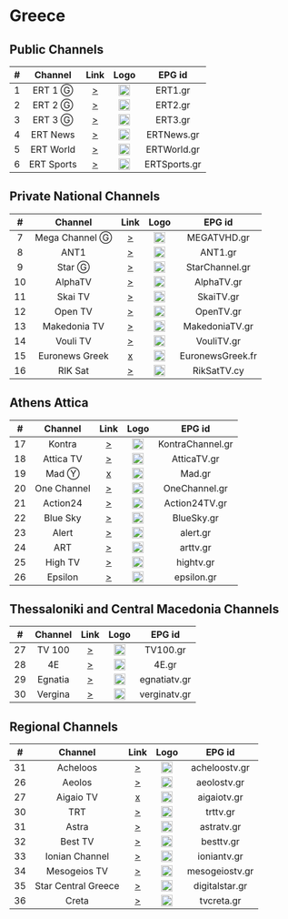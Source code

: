 <h1>Greece</h1>

<h2>Public Channels</h2>

| # |  Channel   |                                 Link                                  |                           Logo                           |    EPG id    |
|:-:|:----------:|:---------------------------------------------------------------------:|:--------------------------------------------------------:|:------------:|
| 1 |  ERT 1 Ⓖ   |    [>](https://ertflix.s.llnwi.net/ertlive/ert1/default/index.mpd)    | <img height="20" src="https://i.imgur.com/WWMe8IY.png"/> |   ERT1.gr    |
| 2 |  ERT 2 Ⓖ   |    [>](https://ertflix.s.llnwi.net/ertlive/ert2/default/index.mpd)    | <img height="20" src="https://i.imgur.com/pcusPFl.png"/> |   ERT2.gr    |
| 3 |  ERT 3 Ⓖ   |    [>](https://ertflix.s.llnwi.net/ertlive/ert3/default/index.mpd)    | <img height="20" src="https://i.imgur.com/KyhzDRm.png"/> |   ERT3.gr    |
| 4 |  ERT News  |  [>](https://ertflix.s.llnwi.net/ertlive/ertnews/default/index.mpd)   | <img height="20" src="https://i.imgur.com/saIGLvr.png"/> |  ERTNews.gr  |
| 5 | ERT World  |  [>](https://ertflix.s.llnwi.net/ertlive/ertworld/default/index.mpd)  | <img height="20" src="https://i.imgur.com/KsMTWYw.png"/> | ERTWorld.gr  |
| 6 | ERT Sports | [>](https://ertflix.s.llnwi.net/ertlive/ertsports1/default/index.mpd) | <img height="20" src="https://i.imgur.com/gebWmAB.png"/> | ERTSports.gr |

<h2>Private National Channels</h2>

| #  |    Channel     |                                                                                                                                                                                                                                                                                                                                                                      Link                                                                                                                                                                                                                                                                                                                                                                       |                                                                    Logo                                                                    |      EPG id      |
|:--:|:--------------:|:-----------------------------------------------------------------------------------------------------------------------------------------------------------------------------------------------------------------------------------------------------------------------------------------------------------------------------------------------------------------------------------------------------------------------------------------------------------------------------------------------------------------------------------------------------------------------------------------------------------------------------------------------------------------------------------------------------------------------------------------------:|:------------------------------------------------------------------------------------------------------------------------------------------:|:----------------:|
| 7  | Mega Channel Ⓖ |                                                                                                                                                                                                                                                                                                                        [>](https://c98db5952cb54b358365984178fb898a.msvdn.net/live/S86713049/gonOwuUacAxM/playlist.m3u8)                                                                                                                                                                                                                                                                                                                        |                                          <img height="20" src="https://i.imgur.com/TjLy6KT.png"/>                                          |   MEGATVHD.gr    |
| 8  |      ANT1      |                                                                                                                                                                                                                                                                                                                         [>](https://d1nfykbwa3n98t.cloudfront.net/out/v1/6e5667da5a6843899a337dea72adb61b/antenna.m3u8)                                                                                                                                                                                                                                                                                                                         |                                          <img height="20" src="https://i.imgur.com/xDdVa9U.png"/>                                          |     ANT1.gr      |
| 9  |     Star Ⓖ     |                                                                                                                                                                                                                                                                                                                                          [>](https://livestar.siliconweb.com/starvod/star4/star4.m3u8)                                                                                                                                                                                                                                                                                                                                          |                                          <img height="20" src="https://i.imgur.com/Hp0stVQ.png"/>                                          |  StarChannel.gr  |
| 10 |    AlphaTV     |                                                                                                                                                                                                                                                                                                                           [>](https://alphatvlive.siliconweb.com/1/Y2Rsd1lUcUVoajcv/UVdCN25h/hls/live/playlist.m3u8)                                                                                                                                                                                                                                                                                                                            |                                          <img height="20" src="https://i.imgur.com/bAVGX0l.png"/>                                          |    AlphaTV.gr    |
| 11 |    Skai TV     |                                                                                                                                                                                                                                                                                                                                         [>](https://skai-live.siliconweb.com/media/cambria4/index.m3u8)                                                                                                                                                                                                                                                                                                                                         |                                          <img height="20" src="https://i.imgur.com/TSg7B8X.png"/>                                          |    SkaiTV.gr     |
| 12 |    Open TV     |                                                                                                                                                                                                                                                                                                                          [>](https://liveopencloud.siliconweb.com/1/ZlRza2R6L2tFRnFJ/eWVLSlQx/hls/live/playlist.m3u8)                                                                                                                                                                                                                                                                                                                           |                                          <img height="20" src="https://i.imgur.com/HzBmvPT.png"/>                                          |    OpenTV.gr     |
| 13 |  Makedonia TV  |                                                                                                                                                                                                                                                                                                                          [>](https://dlm34ll53zqql.cloudfront.net/out/v1/d4177931deff4c7ba994b8126d153d9f/maktv.m3u8)                                                                                                                                                                                                                                                                                                                           |                                          <img height="20" src="https://i.imgur.com/90iDHbQ.png"/>                                          |  MakedoniaTV.gr  |
| 14 |    Vouli TV    |                                                                                                                                                                                                                                                                                                                                          [>](http://streamer-cache.grnet.gr/parliament/hls/webtv.m3u8)                                                                                                                                                                                                                                                                                                                                          |                                          <img height="20" src="https://i.imgur.com/1vqW7lc.png"/>                                          |    VouliTV.gr    |
| 15 | Euronews Greek | [x](https://manifest.googlevideo.com/api/manifest/hls_variant/expire/1708135889/ei/ccHPZYOfNpa41wLw85rgDA/ip/2001%3A9e8%3A22c%3Aee00%3A57a2%3Aeb3%3Ac696%3Aa762/id/uWIhV9gQClg.2/source/yt_live_broadcast/requiressl/yes/xpc/EgVo2aDSNQ%3D%3D/hfr/1/playlist_duration/30/manifest_duration/30/maudio/1/spc/UWF9f-6IDVTs5-2dy0AVeKcl5_pllEQhIzC1P6ZQqfg1nWU/vprv/1/go/1/pacing/0/nvgoi/1/keepalive/yes/fexp/24007246/dover/11/itag/0/playlist_type/DVR/sparams/expire%2Cei%2Cip%2Cid%2Csource%2Crequiressl%2Cxpc%2Chfr%2Cplaylist_duration%2Cmanifest_duration%2Cmaudio%2Cspc%2Cvprv%2Cgo%2Citag%2Cplaylist_type/sig/AJfQdSswRgIhAKHKG1xVSTvOPOLOfAtgYGxjT5TXFh2fpuXgX3_N52NlAiEA2nRFl4bWATy1aF6dOwQLfrm1MlDEZT2BWJUOBYET0wE%3D/file/index.m3u8) | <img height="20" src="https://upload.wikimedia.org/wikipedia/commons/thumb/4/46/Euronews_2016_logo.svg/640px-Euronews_2016_logo.svg.png"/> | EuronewsGreek.fr |
| 16 |    RIK Sat     |                                                                                                                                                                                                                                                                                                                                             [>](https://l3.cloudskep.com/cybcsat/abr/playlist.m3u8)                                                                                                                                                                                                                                                                                                                                             |                                          <img height="20" src="https://i.imgur.com/9edlXHP.png"/>                                          |   RikSatTV.cy    |

<h2>Athens Attica</h2>

| #  |   Channel   |                                            Link                                            |                           Logo                           |      EPG id      |
|:--:|:-----------:|:------------------------------------------------------------------------------------------:|:--------------------------------------------------------:|:----------------:|
| 17 |   Kontra    |             [>](http://kontralive.siliconweb.com/live/kontratv/playlist.m3u8)              | <img height="20" src="https://i.imgur.com/ROZ9VfV.png"/> | KontraChannel.gr |
| 18 |  Attica TV  |         [>](https://atticatv.siliconweb.com/atticatv/atticaliveabr/playlist.m3u8)          | <img height="20" src="https://i.imgur.com/IEBVE91.png"/> |   AtticaTV.gr    |
| 19 |    Mad Ⓨ    |                                           [x]()                                            | <img height="20" src="https://i.imgur.com/OTTxxGe.png"/> |      Mad.gr      |
| 20 | One Channel |             [>](https://onechannel.siliconweb.com/one/stream/chunks_dvr.m3u8)              | <img height="20" src="https://i.imgur.com/GwKaHbM.png"/> |  OneChannel.gr   |
| 21 |  Action24   |          [>](https://actionlive.siliconweb.com/actionabr/actiontv/playlist.m3u8)           | <img height="20" src="https://i.imgur.com/Zi1YohT.png"/> |  Action24TV.gr   |
| 22 |  Blue Sky   |           [>](https://cdn1.smart-tv-data.com/bluesky/bluesky-live/playlist.m3u8)           | <img height="20" src="https://i.imgur.com/rzuQslM.png"/> |    BlueSky.gr    |
| 23 |    Alert    |                  [>](https://itv.streams.ovh/ALEERT/ALEERT/playlist.m3u8)                  | <img height="20" src="https://i.imgur.com/xqa87lG.png"/> |     alert.gr     |
| 24 |     ART     | [>](https://hugh.cdn.rumble.cloud/live/k5e12sb4/slot-82/fdd0-tbln_360p/chunklist_DVR.m3u8) | <img height="20" src="https://i.imgur.com/7TyUxLj.png"/> |     arttv.gr     |
| 25 |   High TV   |                 [>](https://live.streams.ovh/hightv/hightv/playlist.m3u8)                  | <img height="20" src="https://i.imgur.com/wHzCGry.png"/> |    hightv.gr     |
| 26 |   Epsilon   |                   [>](https://neon.streams.gr:8081/epsilontv/index.m3u8)                   | <img height="20" src="https://i.imgur.com/vUQSDvZ.png"/> |    epsilon.gr    |


<h2>Thessaloniki and Central Macedonia Channels</h2>

| #  | Channel |                                   Link                                   |                           Logo                           |    EPG id    |
|:--:|:-------:|:------------------------------------------------------------------------:|:--------------------------------------------------------:|:------------:|
| 27 | TV 100  |           [>](https://live.fm100.gr/hls/tv100/1_2/index.m3u8)            | <img height="20" src="https://i.imgur.com/9rtf8OR.png"/> |   TV100.gr   |
| 28 |   4E    |  [>](http://eu2.tv4e.gr:1935/live/smil:myStream.sdp.smil/playlist.m3u8)  | <img height="20" src="https://i.imgur.com/Ed085oJ.png"/> |    4E.gr     |
| 29 | Egnatia |    [>](https://video.streams.ovh:1936/egnatiatv/egnatiatv/index.m3u)     | <img height="20" src="https://i.imgur.com/zuyYIca.png"/> | egnatiatv.gr |
| 30 | Vergina | [>](https://ssh101-fl.bozztv.com/ssh101/verginatv/tracks-v1a1/mono.m3u8) | <img height="20" src="https://i.imgur.com/cpF6wvR.png"/> | verginatv.gr |

<h2>Regional Channels</h2>

| #  |       Channel       |                                                                                                                                                                                                                                                                                                                                                                                                                                                                                                                                                  Link                                                                                                                                                                                                                                                                                                                                                                                                                                                                                                                                                   |                           Logo                            |     EPG id     |
|:--:|:-------------------:|:-------------------------------------------------------------------------------------------------------------------------------------------------------------------------------------------------------------------------------------------------------------------------------------------------------------------------------------------------------------------------------------------------------------------------------------------------------------------------------------------------------------------------------------------------------------------------------------------------------------------------------------------------------------------------------------------------------------------------------------------------------------------------------------------------------------------------------------------------------------------------------------------------------------------------------------------------------------------------------------------------------------------------------------------------------------------------------------------------------:|:---------------------------------------------------------:|:--------------:|
| 31 |      Acheloos       |                                                                                                                                                                                                                                                                                                                                                                                                                                                                                                                       [>](http://srv.viiideo.gr:1935/axeloos/live/playlist.m3u8)                                                                                                                                                                                                                                                                                                                                                                                                                                                                                                                        | <img height="20" src="https://i.imgur.com/5SVMxcu.png" /> | acheloostv.gr  |
| 26 |       Aeolos        |                                                                                                                                                                                                                                                                                                                                                                                                                                                                                                                       [>](https://cdn.istoikona.com/aeolostv/live/playlist.m3u8)                                                                                                                                                                                                                                                                                                                                                                                                                                                                                                                        | <img height="20" src="https://i.imgur.com/4G9VvUg.png"/>  |  aeolostv.gr   |
| 27 |      Aigaio TV      |                                                                                                                                                                                                                                                                                                                                                                                                                                                                                                                   [x](https://250weu.bozztv.com/ssh101/ssh101/aigaiotv/playlist.m3u8)                                                                                                                                                                                                                                                                                                                                                                                                                                                                                                                   | <img height="20" src="https://i.imgur.com/7LfuDJi.png"/>  |  aigaiotv.gr   |
| 30 |         TRT         |                                                                                                                                                                                                                                                                                                                                                                                                                                                                                                                    [>](https://www.hellasnet.tv/rest2.live.hn/u2r.trt/playlist.m3u8)                                                                                                                                                                                                                                                                                                                                                                                                                                                                                                                    | <img height="20" src="https://i.imgur.com/g0jPOcC.png"/>  |    trttv.gr    |
| 31 |        Astra        | [>](https://video-weaver.ber01.hls.ttvnw.net/v1/playlist/Cs0F8VvuKmKT7omcWx2DoxaqprdMaeQqkkRwHEKLBY5L_u4hKsfl9hq1K9MDeY43jhCsdmpZ9kl_M9FWTPrBHSxWV30qFJZXLnzN0mkg23prugCEEucGjcAlAuYd5pIhWzLtCFLZ0ZU478V_QEY9IRgLeGuJHMxczbTB_K8Wyc0Ibq7MwLuKCpuFr3OI_eZ24tu1lkyNWfKFNNIcrydJnABnD-MWyDBOwB9b3_OZ-ToYxqHgkaomj2ugSkrRQzd9phYHq04Vje63sNZaryKavirBgrUnW7EoWwotXZC-kNZdkTXOUCzfiXBghPUJ3GO9Pyse7D3kB8eDG7e0w7dnNdmGpQIk3iCxXvOp0TdbPDKkTyFmiy2KTw6DMmRj-5suxqkZ286G1seHcSW3Wk-W0HfHz2vg4LB3aIQV7N87cTrrsqL3EXqw2cHgCugo1JX8hHqU6ufADJ04vvzvQv1ZijP6TxNGhApHtTnZeSJOJlZrS26vzBhqGirrL9ablD3bFiAVEWFOxEXxwaxLw6e3pcRKHpCVZVW-Xg5O2zR_gIhGWJMYQDK3m-t_gRMyH4NMpYQingC4fIHHhtt1Go10obCrtKoqXcoSvEamsoE11JGoPq7XpS3rCltrKi1gRvjnUeu92Rrv_WvxVOeQU3i7qKvKsS79xD-A2BhdLraDft66KCCNa3p3rukTm0XxkRXzhuPKggC_4-7Fe4t5wSBNbotko6IYeqYHCdwspZpWys46jcaD5T8vr9DoPCFFBQwkATHliObGMs5iFE_QazxpnzEO9LpJgRaVrZ3UKPwhhgUeMQYWMGB-8_DcTOH9GEQfDxQolsmseTSKGmiwwGc9ygRnu53rJ13t5YsXqJhAFNrLBWlKOQsgxDee4GgpQxc4OtN4aH4xSwo89U4spqYDkTdEtlEes1qtzfNXiD1zhhciPUVyl3gqwppuDFHN3r7TGgy79uc68lO3JgE9vCUgASoJZXUtd2VzdC0yMN4I.m3u8) | <img height="20" src="https://i.imgur.com/oYRPfZm.png"/>  |   astratv.gr   |
| 32 |       Best TV       |                                                                                                                                                                                                                                                                                                                                                                                                                                                                                                                    [>](https://besttv.siliconweb.com/bestTV/live_abr/playlist.m3u8)                                                                                                                                                                                                                                                                                                                                                                                                                                                                                                                     | <img height="20" src="https://i.imgur.com/VA13E3w.png"/>  |   besttv.gr    |
| 33 |   Ionian Channel    |                                                                                                                                                                                                                                                                                                                                                                                                                                                                                                                      [>](https://stream.ioniantv.gr/ionian/live_abr/playlist.m3u8)                                                                                                                                                                                                                                                                                                                                                                                                                                                                                                                      | <img height="20" src="https://i.imgur.com/ADVYeQd.png"/>  |  ioniantv.gr   |
| 34 |    Mesogeios TV     |                                                                                                                                                                                                                                                                                                                                                                                                                                                                                                                          [>](https://til.pp.ua:3872/live/mesogeiostvlive.m3u8)                                                                                                                                                                                                                                                                                                                                                                                                                                                                                                                          | <img height="20" src="https://i.imgur.com/tr0Lf9K.png"/>  | mesogeiostv.gr |
| 35 | Star Central Greece |                                                                                                                                                                                                                                                                                                                                                                                                                                                        [>](https://www.dailymotion.com/cdn/live/video/x8rkeb7.m3u8?sec=N88LC5JBq8ouQ8kZeHi5exoW2Sbkr1MHEQD98olACAqPNPQUGwarLP8sLga1BHu0&dmTs=52937&dmV1st=baa4dfed-ec1e-42ac-b4c6-d508240c3e24)                                                                                                                                                                                                                                                                                                                                                                                                                                                         | <img height="20" src="https://i.imgur.com/BTUEvxg.png"/>  | digitalstar.gr |
| 36 |        Creta        |                                                                                                                                                                                                                                                                                                                                                                                                                                                                                                                       [>](https://live.streams.ovh/tvcreta/tvcreta/playlist.m3u8)                                                                                                                                                                                                                                                                                                                                                                                                                                                                                                                       | <img height="20" src="https://i.imgur.com/m1Gc6rh.png"/>  |   tvcreta.gr   |

